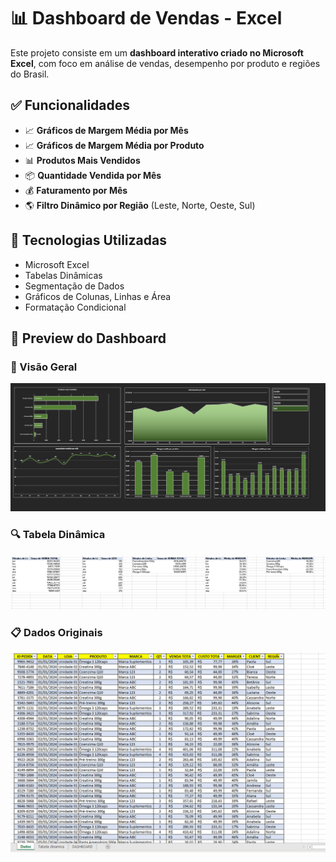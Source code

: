 # 📊 Dashboard de Vendas - Excel

Este projeto consiste em um **dashboard interativo criado no Microsoft Excel**, com foco em análise de vendas, desempenho por produto e regiões do Brasil.

## ✅ Funcionalidades

- 📈 **Gráficos de Margem Média por Mês**
- 📈 **Gráficos de Margem Média por Produto**
- 📊 **Produtos Mais Vendidos**
- 📦 **Quantidade Vendida por Mês**
- 💰 **Faturamento por Mês**
- 🌎 **Filtro Dinâmico por Região** (Leste, Norte, Oeste, Sul)

## 🧰 Tecnologias Utilizadas

- Microsoft Excel
- Tabelas Dinâmicas
- Segmentação de Dados
- Gráficos de Colunas, Linhas e Área
- Formatação Condicional

## 📸 Preview do Dashboard

### 🎯 Visão Geral
![Dashboard](imagensProjetoExcel/dashboard.png)

### 🔍 Tabela Dinâmica
![Tabela Dinâmica](imagensProjetoExcel/tabela-dinamica.png)

### 📋 Dados Originais
![Dados](imagensProjetoExcel/dados-origem.png)


